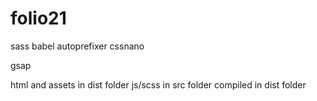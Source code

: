 # folio21

sass
babel
autoprefixer
cssnano

gsap

html and assets in dist folder
js/scss in src folder compiled in dist folder
